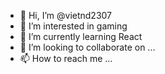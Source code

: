 - 👋 Hi, I’m @vietnd2307
- 👀 I’m interested in gaming
- 🌱 I’m currently learning React
- 💞️ I’m looking to collaborate on ...
- 📫 How to reach me ...

<!---
vietnd2307/vietnd2307 is a ✨ special ✨ repository because its `README.md` (this file) appears on your GitHub profile.
You can click the Preview link to take a look at your changes.
--->
